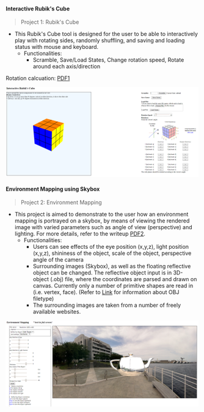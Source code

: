 #### Interactive Rubik's Cube
> Project 1: Rubik's Cube
- This Rubik's Cube tool is designed for the user to be able to interactively play with rotating sides, randomly shuffling, and saving and loading status with mouse and keyboard. 
  - Functionalities:
    - Scramble, Save/Load States, Change rotation speed, Rotate around each axis/direction

Rotation calcuation: [PDF1]

[PDF1]: https://github.com/andyj1/WebGL_Graphics/blob/master/Project1_Rubiks_Cube/Rotation%20Results%20by%20axis.pdf
![Environment Mapping](project1.PNG)

#### Environment Mapping using Skybox
> Project 2: Environment Mapping
- This project is aimed to demonstrate to the user how an environment mapping is portrayed on a skybox, by means of viewing the rendered image with varied parameters such as angle of view (perspective) and lighting. For more details, refer to the writeup [PDF2].
  - Functionalities:
    - Users can see effects of the eye position (x,y,z), light position (x,y,z), shininess of the object, scale of the object, perspective angle of the camera
    - Surrounding images (Skybox), as well as the floating reflective object can be changed. The reflective object input is in 3D-object (.obj) file, where the coordinates are parsed and drawn on canvas. Currently only a number of primitive shapes are read in (i.e. vertex, face). (Refer to [Link] for information about OBJ filetype) 
    - The surrounding images are taken from a number of freely available websites.

[Link]: http://martinreddy.net/gfx/3d/OBJ.spec
[PDF2]: https://github.com/andyj1/WebGL_Graphics/blob/master/Project2_Environment-Mapping/Jeong_FinalProject_Writeup.pdf
![Environment Mapping](project2.PNG)
